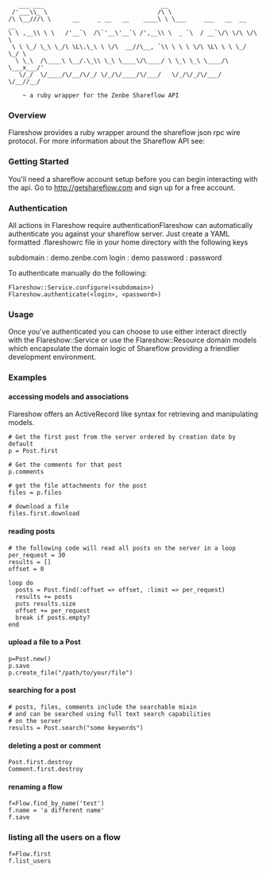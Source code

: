        ___ ___                                 __                            
     /'___\\_ \                               /\ \                           
    /\ \__///\ \      __     _ __   __    ____\ \ \___     ___   __  __  __  
    \ \ ,__\\ \ \   /'__`\  /\`'__\'__`\ /',__\\ \  _ `\  / __`\/\ \/\ \/\ \ 
     \ \ \_/ \_\ \_/\ \L\.\_\ \ \/\  __//\__, `\\ \ \ \ \/\ \L\ \ \ \_/ \_/ \
      \ \_\  /\____\ \__/.\_\\ \_\ \____\/\____/ \ \_\ \_\ \____/\ \___x___/'
       \/_/  \/____/\/__/\/_/ \/_/\/____/\/___/   \/_/\/_/\/___/  \/__//__/
    
        ~ a ruby wrapper for the Zenbe Shareflow API


### Overview

Flareshow provides a ruby wrapper around the shareflow json rpc wire protocol.  For more information about the Shareflow API see: <link to shareflow api docs>

### Getting Started
You'll need a shareflow account setup before you can begin interacting with the api.  Go to http://getshareflow.com and sign up for a free account.

### Authentication

All actions in Flareshow require authenticationFlareshow can automatically authenticate you against your shareflow server.  Just create a YAML formatted .flareshowrc file in your home directory with the following keys

subdomain : demo.zenbe.com
login     : demo
password  : password

To authenticate manually do the following:

    Flareshow::Service.configure(<subdomain>)
    Flareshow.authenticate(<login>, <password>)

### Usage

Once you've authenticated you can choose to use either interact directly with the Flareshow::Service or use the Flareshow::Resource domain models which encapsulate the domain logic of Shareflow providing a friendlier development environment.

### Examples

#### accessing models and associations

Flareshow offers an ActiveRecord like syntax for retrieving and manipulating models.

    # Get the first post from the server ordered by creation date by default
    p = Post.first
    
    # Get the comments for that post
    p.comments
    
    # get the file attachments for the post
    files = p.files
    
    # download a file
    files.first.download


#### reading posts

    # the following code will read all posts on the server in a loop
    per_request = 30
    results = []
    offset = 0

    loop do 
      posts = Post.find(:offset => offset, :limit => per_request)
      results += posts
      puts results.size
      offset += per_request
      break if posts.empty?
    end

#### upload a file to a Post

    p=Post.new()
    p.save
    p.create_file("/path/to/your/file")

#### searching for a post

    # posts, files, comments include the searchable mixin
    # and can be searched using full text search capabilities
    # on the server
    results = Post.search("some keywords")

#### deleting a post or comment

    Post.first.destroy
    Comment.first.destroy

#### renaming a flow

    f=Flow.find_by_name('test')
    f.name = 'a different name'
    f.save
    
### listing all the users on a flow

    f=Flow.first
    f.list_users